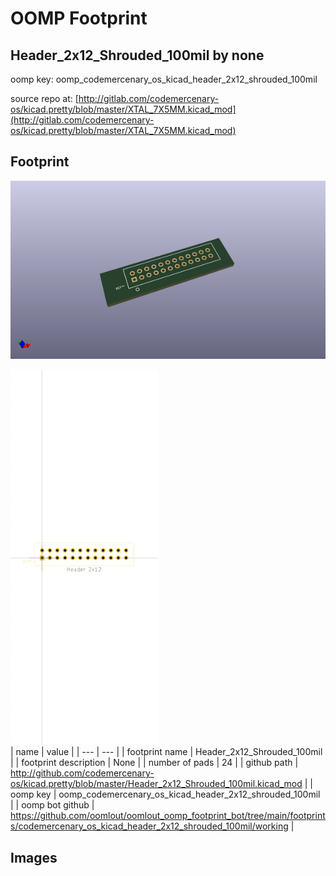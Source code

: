 # OOMP Footprint  
## Header_2x12_Shrouded_100mil  by none  
  
oomp key: oomp_codemercenary_os_kicad_header_2x12_shrouded_100mil  
  
source repo at: [http://gitlab.com/codemercenary-os/kicad.pretty/blob/master/XTAL_7X5MM.kicad_mod](http://gitlab.com/codemercenary-os/kicad.pretty/blob/master/XTAL_7X5MM.kicad_mod)  
## Footprint  
  
[![working_kicad_pcb_3d.png](working_kicad_pcb_3d_600.png)](working_kicad_pcb_3d.png)  
  
[![working.png](working_600.png)](working.png)  
| name | value | 
| --- | --- | 
| footprint name | Header_2x12_Shrouded_100mil | 
| footprint description | None | 
| number of pads | 24 | 
| github path | http://github.com/codemercenary-os/kicad.pretty/blob/master/Header_2x12_Shrouded_100mil.kicad_mod | 
| oomp key | oomp_codemercenary_os_kicad_header_2x12_shrouded_100mil | 
| oomp bot github | https://github.com/oomlout/oomlout_oomp_footprint_bot/tree/main/footprints/codemercenary_os_kicad_header_2x12_shrouded_100mil/working | 
## Images  
